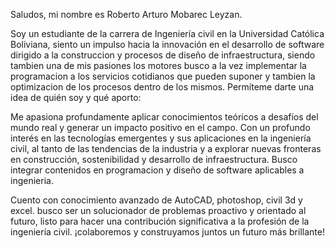 Saludos, mi nombre es Roberto Arturo Mobarec Leyzan. 

Soy un estudiante de la carrera de Ingeniería civil en la Universidad Católica Boliviana, siento un impulso hacia la innovación en el desarrollo de software dirigido a la construccion y procesos de diseño de infraestructura, siendo tambien una de mis pasiones los motores busco a la vez implementar la programacion a los servicios cotidianos que pueden suponer y tambien la optimizacion de los procesos dentro de los mismos. Permíteme darte una idea de quién soy y qué aporto:

Me apasiona profundamente aplicar conocimientos teóricos a desafíos del mundo real y generar un impacto positivo en el campo. Con un profundo interés en las tecnologías emergentes y sus aplicaciones en la ingeniería civil, al tanto de las tendencias de la industria y a explorar nuevas fronteras en construcción, sostenibilidad y desarrollo de infraestructura. Busco integrar contenidos en programacion y diseño de software aplicables a ingenieria.

Cuento con conocimiento avanzado de AutoCAD, photoshop, civil 3d y excel. busco ser un solucionador de problemas proactivo y orientado al futuro, listo para hacer una contribución significativa a la profesión de la ingeniería civil. ¡colaboremos y construyamos juntos un futuro más brillante!







<!--
**ArturoMobarec33/ArturoMobarec33** is a ✨ _special_ ✨ repository because its `README.md` (this file) appears on your GitHub profile.

Here are some ideas to get you started:

- 🔭 I’m currently working on ...
- 🌱 I’m currently learning ...
- 👯 I’m looking to collaborate on ...
- 🤔 I’m looking for help with ...
- 💬 Ask me about ...
- 📫 How to reach me: ...
- 😄 Pronouns: ...
- ⚡ Fun fact: ...
-->

